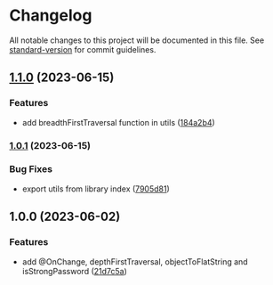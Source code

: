 # Changelog

All notable changes to this project will be documented in this file. See [standard-version](https://github.com/conventional-changelog/standard-version) for commit guidelines.

## [1.1.0](https://github.com/Lerado/typescript-toolbox/compare/v1.0.1...v1.1.0) (2023-06-15)


### Features

* add breadthFirstTraversal function in utils ([184a2b4](https://github.com/Lerado/typescript-toolbox/commit/184a2b4f13302d8f2ce63d5fa91a4d9dc04a85db))

### [1.0.1](https://github.com/Lerado/typescript-toolbox/compare/v1.0.0...v1.0.1) (2023-06-15)


### Bug Fixes

* export utils from library index ([7905d81](https://github.com/Lerado/typescript-toolbox/commit/7905d813a1d9a2a7188df71571c7604c751ee603))

## 1.0.0 (2023-06-02)


### Features

* add @OnChange, depthFirstTraversal, objectToFlatString and isStrongPassword ([21d7c5a](https://github.com/Lerado/typescript-toolbox/commit/21d7c5afdc5554857293c3b603928bed90a786fb))
